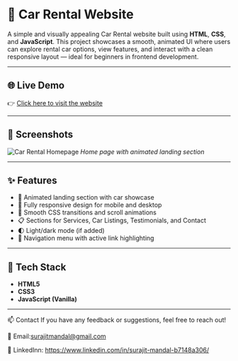 # 🚗 Car Rental Website

A simple and visually appealing Car Rental website built using **HTML**, **CSS**, and **JavaScript**. This project showcases a smooth, animated UI where users can explore rental car options, view features, and interact with a clean responsive layout — ideal for beginners in frontend development.

---

## 🌐 Live Demo

👉 [Click here to visit the website](car-rental-applications.netlify.app)

---

## 📸 Screenshots

![Car Rental Homepage](./screenshots/home.png)
*Home page with animated landing section*

---

## ✨ Features

- 🚗 Animated landing section with car showcase
- 📱 Fully responsive design for mobile and desktop
- 🔄 Smooth CSS transitions and scroll animations
- 📋 Sections for Services, Car Listings, Testimonials, and Contact
- 🌓 Light/dark mode (if added)
- 🧭 Navigation menu with active link highlighting

---

## 🔧 Tech Stack

- **HTML5**
- **CSS3**
- **JavaScript (Vanilla)**

---



📫 Contact
If you have any feedback or suggestions, feel free to reach out!

📧 Email:surajitmandal@gmail.com

💼 LinkedInn: https://www.linkedin.com/in/surajit-mandal-b7148a306/
